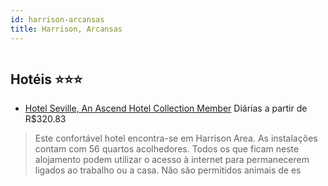 ```yaml
---
id: harrison-arcansas
title: Harrison, Arcansas
---
```


<center><img src="http://photos.hotelbeds.com/giata/20/200990/200990a_hb_a_001.JPG" alt="" /></center>


## Hotéis ⭐️⭐️⭐️

-    [Hotel Seville, An Ascend Hotel Collection Member](https://www.hurb.com/aud/https://www.hurb.com/hoteis/harrison/hotel-seville-an-ascend-hotel-collection-member-JNP-JP421765?cmp=18055) Diárias a partir de R$320.83
   > Este confortável hotel encontra-se em Harrison Area. As instalações contam com 56 quartos acolhedores. Todos os que ficam neste alojamento podem utilizar o acesso à internet para permanecerem ligados ao trabalho ou a casa. Não são permitidos animais de es
